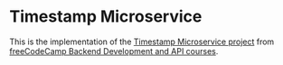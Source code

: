 # Timestamp Microservice

This is the implementation of the [Timestamp Microservice project](https://www.freecodecamp.org/learn/back-end-development-and-apis/back-end-development-and-apis-projects/timestamp-microservice) from [freeCodeCamp Backend Development and API courses](https://www.freecodecamp.org/learn/back-end-development-and-apis/).